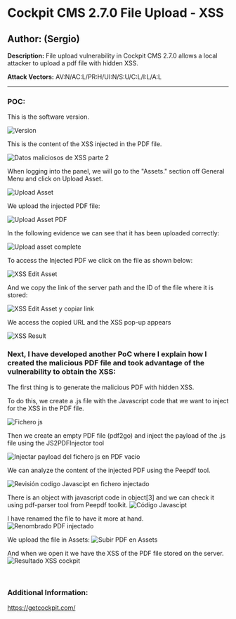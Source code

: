 # Cockpit CMS 2.7.0 File Upload - XSS

## Author: (Sergio)

**Description:** File upload vulnerability in Cockpit CMS 2.7.0 allows a local attacker to upload a pdf file with hidden XSS.

**Attack Vectors:** AV:N/AC:L/PR:H/UI:N/S:U/C:L/I:L/A:L

---

### POC:

This is the software version.

![Version](https://github.com/sromanhu/CockpitCMS-File-Upload--XSS---Assets/assets/87250597/9b5ae2e1-bf8c-4794-9cdb-fd2e76488ee7)

This is the content of the XSS injected in the PDF file.

![Datos maliciosos de XSS parte 2](https://github.com/sromanhu/CockpitCMS-File-Upload--XSS---Assets/assets/87250597/a463d3d8-7c0d-47f0-a33b-f96adda71d4a)



When logging into the panel, we will go to the "Assets." section off General Menu and click on Upload Asset.

![Upload Asset](https://github.com/sromanhu/CockpitCMS-File-Upload--XSS---Assets/assets/87250597/5ef2f5af-c017-40ca-9f87-3502065dc855)


We upload the injected PDF file:

![Upload Asset PDF](https://github.com/sromanhu/CockpitCMS-File-Upload--XSS---Assets/assets/87250597/2854b82a-c3e3-4013-a17b-b9c60ffc8970)


In the following evidence we can see that it has been uploaded correctly:

![Upload asset complete](https://github.com/sromanhu/CockpitCMS-File-Upload--XSS---Assets/assets/87250597/8be71211-6731-4aea-b7b2-7dcc7c90dfd0)


To access the Injected PDF we click on the file as shown below:

![XSS Edit Asset](https://github.com/sromanhu/CockpitCMS-File-Upload--XSS---Assets/assets/87250597/be8e3a09-de5c-4789-80b9-bfbe349122f3)


And we copy the link of the server path and the ID of the file where it is stored:

![XSS Edit Asset y copiar link](https://github.com/sromanhu/CockpitCMS-File-Upload--XSS---Assets/assets/87250597/0dd184a7-b4fb-4ba6-b638-904ad552359b)


We access the copied URL and the XSS pop-up appears

![XSS Result](https://github.com/sromanhu/CockpitCMS-File-Upload--XSS---Assets/assets/87250597/8027f558-1723-4f9b-8f4e-7810183b2aae)



### Next, I have developed another PoC where I explain how I created the malicious PDF file and took advantage of the vulnerability to obtain the XSS:

The first thing is to generate the malicious PDF with hidden XSS.

To do this, we create a .js file with the Javascript code that we want to inject for the XSS in the PDF file.

![Fichero js](https://github.com/sromanhu/CockpitCMS-File-Upload--XSS---Assets/assets/87250597/83a0c2c7-4736-4b06-b663-3304082f56bb)


Then we create an empty PDF file (pdf2go) and inject the payload of the .js file using the JS2PDFInjector tool

![Injectar payload del fichero js en PDF vacio](https://github.com/sromanhu/CockpitCMS-File-Upload--XSS---Assets/assets/87250597/29b37616-f70f-47de-b91f-9c68b078508a)



We can analyze the content of the injected PDF using the Peepdf tool.

![Revisión codigo Javascipt en fichero injectado](https://github.com/sromanhu/CockpitCMS-File-Upload--XSS---Assets/assets/87250597/2d7db472-701f-45d9-8538-7e43959501ce)


There is an object with javascript code in object[3] and we can check it using pdf-parser tool from Peepdf toolkit.
![Código Javascipt](https://github.com/sromanhu/CockpitCMS-File-Upload--XSS---Assets/assets/87250597/ff1c87fb-8fd1-4d25-950a-e32317b47257)


I have renamed the file to have it more at hand.
![Renombrado PDF injectado](https://github.com/sromanhu/CockpitCMS-File-Upload--XSS---Assets/assets/87250597/65fa1026-790b-486d-bd94-32970d0d6b3f)


We upload the file in Assets:
![Subir PDF en Assets](https://github.com/sromanhu/CockpitCMS-File-Upload--XSS---Assets/assets/87250597/19ce93bf-d8ac-400e-ac6e-e245d4da07cc)


And when we open it we have the XSS of the PDF file stored on the server.
![Resultado XSS cockpit](https://github.com/sromanhu/CockpitCMS-File-Upload--XSS---Assets/assets/87250597/f3ae8c01-2eee-416c-bba4-13b4c3e6c342)








</br>

### Additional Information:
https://getcockpit.com/

